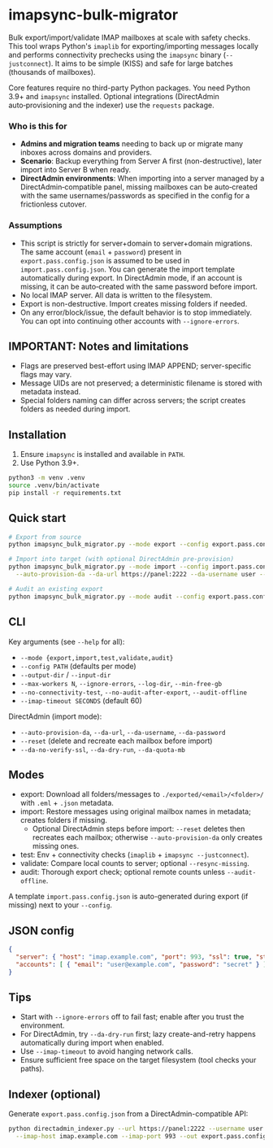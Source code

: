 # imapsync-bulk-migrator

Bulk export/import/validate IMAP mailboxes at scale with safety checks. This tool wraps Python's `imaplib` for exporting/importing messages locally and performs connectivity prechecks using the `imapsync` binary (`--justconnect`). It aims to be simple (KISS) and safe for large batches (thousands of mailboxes).

Core features require no third-party Python packages. You need Python 3.9+ and `imapsync` installed. Optional integrations (DirectAdmin auto‑provisioning and the indexer) use the `requests` package.

### Who is this for
- **Admins and migration teams** needing to back up or migrate many inboxes across domains and providers.
- **Scenario**: Backup everything from Server A first (non-destructive), later import into Server B when ready.
 - **DirectAdmin environments**: When importing into a server managed by a DirectAdmin‑compatible panel, missing mailboxes can be auto‑created with the same usernames/passwords as specified in the config for a frictionless cutover.

### Assumptions
- This script is strictly for server+domain to server+domain migrations. The same account (`email` + `password`) present in `export.pass.config.json` is assumed to be used in `import.pass.config.json`. You can generate the import template automatically during export. In DirectAdmin mode, if an account is missing, it can be auto‑created with the same password before import.
- No local IMAP server. All data is written to the filesystem.
- Export is non-destructive. Import creates missing folders if needed.
- On any error/block/issue, the default behavior is to stop immediately. You can opt into continuing other accounts with `--ignore-errors`.

## IMPORTANT: Notes and limitations

- Flags are preserved best-effort using IMAP APPEND; server-specific flags may vary.
- Message UIDs are not preserved; a deterministic filename is stored with metadata instead.
- Special folders naming can differ across servers; the script creates folders as needed during import.

## Installation

1) Ensure `imapsync` is installed and available in `PATH`.
2) Use Python 3.9+.

```bash
python3 -m venv .venv
source .venv/bin/activate
pip install -r requirements.txt
```

## Quick start

```bash
# Export from source
python imapsync_bulk_migrator.py --mode export --config export.pass.config.json

# Import into target (with optional DirectAdmin pre-provision)
python imapsync_bulk_migrator.py --mode import --config import.pass.config.json \
  --auto-provision-da --da-url https://panel:2222 --da-username user --da-password key

# Audit an existing export
python imapsync_bulk_migrator.py --mode audit --config export.pass.config.json --input-dir ./exported
```

## CLI

Key arguments (see `--help` for all):
- `--mode {export,import,test,validate,audit}`
- `--config PATH` (defaults per mode)
- `--output-dir` / `--input-dir`
- `--max-workers N`, `--ignore-errors`, `--log-dir`, `--min-free-gb`
- `--no-connectivity-test`, `--no-audit-after-export`, `--audit-offline`
- `--imap-timeout SECONDS` (default 60)

DirectAdmin (import mode):
- `--auto-provision-da`, `--da-url`, `--da-username`, `--da-password`
- `--reset` (delete and recreate each mailbox before import)
- `--da-no-verify-ssl`, `--da-dry-run`, `--da-quota-mb`

## Modes

- export: Download all folders/messages to `./exported/<email>/<folder>/` with `.eml` + `.json` metadata.
- import: Restore messages using original mailbox names in metadata; creates folders if missing.
  - Optional DirectAdmin steps before import: `--reset` deletes then recreates each mailbox; otherwise `--auto-provision-da` only creates missing ones.
- test: Env + connectivity checks (`imaplib` + `imapsync --justconnect`).
- validate: Compare local counts to server; optional `--resync-missing`.
- audit: Thorough export check; optional remote counts unless `--audit-offline`.

A template `import.pass.config.json` is auto-generated during export (if missing) next to your `--config`.

## JSON config

```json
{
  "server": { "host": "imap.example.com", "port": 993, "ssl": true, "starttls": false },
  "accounts": [ { "email": "user@example.com", "password": "secret" } ]
}
```

## Tips

- Start with `--ignore-errors` off to fail fast; enable after you trust the environment.
- For DirectAdmin, try `--da-dry-run` first; lazy create-and-retry happens automatically during import when enabled.
- Use `--imap-timeout` to avoid hanging network calls.
- Ensure sufficient free space on the target filesystem (tool checks your paths).

## Indexer (optional)

Generate `export.pass.config.json` from a DirectAdmin-compatible API:

```bash
python directadmin_indexer.py --url https://panel:2222 --username user --password key \
  --imap-host imap.example.com --imap-port 993 --out export.pass.config.json
```


